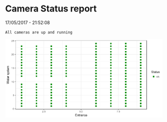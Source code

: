 Camera Status report
================
17/05/2017 - 21:52:08

    All cameras are up and running

![](camreport_files/figure-markdown_github/unnamed-chunk-2-1.png)
